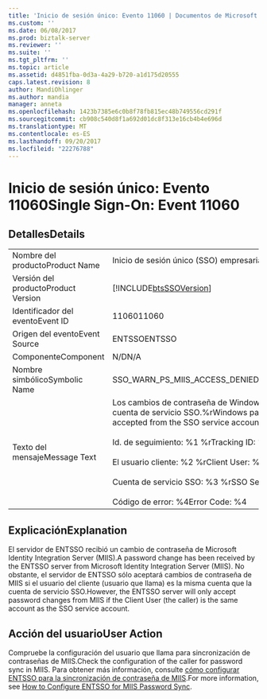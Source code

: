 ```yaml
---
title: 'Inicio de sesión único: Evento 11060 | Documentos de Microsoft'
ms.custom: ''
ms.date: 06/08/2017
ms.prod: biztalk-server
ms.reviewer: ''
ms.suite: ''
ms.tgt_pltfrm: ''
ms.topic: article
ms.assetid: d4851fba-0d3a-4a29-b720-a1d175d20555
caps.latest.revision: 8
author: MandiOhlinger
ms.author: mandia
manager: anneta
ms.openlocfilehash: 1423b7385e6c0b8f78fb815ec48b749556cd291f
ms.sourcegitcommit: cb908c540d8f1a692d01dc8f313e16cb4b4e696d
ms.translationtype: MT
ms.contentlocale: es-ES
ms.lasthandoff: 09/20/2017
ms.locfileid: "22276788"
---
```

# <a name="single-sign-on-event-11060"></a><span data-ttu-id="4f792-102">Inicio de sesión único: Evento 11060</span><span class="sxs-lookup"><span data-stu-id="4f792-102">Single Sign-On: Event 11060</span></span>
## <a name="details"></a><span data-ttu-id="4f792-103">Detalles</span><span class="sxs-lookup"><span data-stu-id="4f792-103">Details</span></span>  
  
|||  
|-|-|  
|<span data-ttu-id="4f792-104">Nombre del producto</span><span class="sxs-lookup"><span data-stu-id="4f792-104">Product Name</span></span>|<span data-ttu-id="4f792-105">Inicio de sesión único (SSO) empresarial</span><span class="sxs-lookup"><span data-stu-id="4f792-105">Enterprise Single Sign-On</span></span>|  
|<span data-ttu-id="4f792-106">Versión del producto</span><span class="sxs-lookup"><span data-stu-id="4f792-106">Product Version</span></span>|[!INCLUDE[btsSSOVersion](../includes/btsssoversion-md.md)]|  
|<span data-ttu-id="4f792-107">Identificador del evento</span><span class="sxs-lookup"><span data-stu-id="4f792-107">Event ID</span></span>|<span data-ttu-id="4f792-108">11060</span><span class="sxs-lookup"><span data-stu-id="4f792-108">11060</span></span>|  
|<span data-ttu-id="4f792-109">Origen del evento</span><span class="sxs-lookup"><span data-stu-id="4f792-109">Event Source</span></span>|<span data-ttu-id="4f792-110">ENTSSO</span><span class="sxs-lookup"><span data-stu-id="4f792-110">ENTSSO</span></span>|  
|<span data-ttu-id="4f792-111">Componente</span><span class="sxs-lookup"><span data-stu-id="4f792-111">Component</span></span>|<span data-ttu-id="4f792-112">N/D</span><span class="sxs-lookup"><span data-stu-id="4f792-112">N/A</span></span>|  
|<span data-ttu-id="4f792-113">Nombre simbólico</span><span class="sxs-lookup"><span data-stu-id="4f792-113">Symbolic Name</span></span>|<span data-ttu-id="4f792-114">SSO_WARN_PS_MIIS_ACCESS_DENIED</span><span class="sxs-lookup"><span data-stu-id="4f792-114">SSO_WARN_PS_MIIS_ACCESS_DENIED</span></span>|  
|<span data-ttu-id="4f792-115">Texto del mensaje</span><span class="sxs-lookup"><span data-stu-id="4f792-115">Message Text</span></span>|<span data-ttu-id="4f792-116">Los cambios de contraseña de Windows de MIIS sólo se aceptarán desde una cuenta de servicio SSO.%r</span><span class="sxs-lookup"><span data-stu-id="4f792-116">Windows password changes from MIIS will only be accepted from the SSO service account.%r</span></span><br /><br /> <span data-ttu-id="4f792-117">Id. de seguimiento: %1 %r</span><span class="sxs-lookup"><span data-stu-id="4f792-117">Tracking ID: %1%r</span></span><br /><br /> <span data-ttu-id="4f792-118">El usuario cliente: %2 %r</span><span class="sxs-lookup"><span data-stu-id="4f792-118">Client User: %2%r</span></span><br /><br /> <span data-ttu-id="4f792-119">Cuenta de servicio SSO: %3 %r</span><span class="sxs-lookup"><span data-stu-id="4f792-119">SSO Service Account: %3%r</span></span><br /><br /> <span data-ttu-id="4f792-120">Código de error: %4</span><span class="sxs-lookup"><span data-stu-id="4f792-120">Error Code: %4</span></span>|  
  
## <a name="explanation"></a><span data-ttu-id="4f792-121">Explicación</span><span class="sxs-lookup"><span data-stu-id="4f792-121">Explanation</span></span>  
 <span data-ttu-id="4f792-122">El servidor de ENTSSO recibió un cambio de contraseña de Microsoft Identity Integration Server (MIIS).</span><span class="sxs-lookup"><span data-stu-id="4f792-122">A password change has been received by the ENTSSO server from Microsoft Identity Integration Server (MIIS).</span></span> <span data-ttu-id="4f792-123">No obstante, el servidor de ENTSSO sólo aceptará cambios de contraseña de MIIS si el usuario del cliente (usuario que llama) es la misma cuenta que la cuenta de servicio SSO.</span><span class="sxs-lookup"><span data-stu-id="4f792-123">However, the ENTSSO server will only accept password changes from MIIS if the Client User (the caller) is the same account as the SSO service account.</span></span>  
  
## <a name="user-action"></a><span data-ttu-id="4f792-124">Acción del usuario</span><span class="sxs-lookup"><span data-stu-id="4f792-124">User Action</span></span>  
 <span data-ttu-id="4f792-125">Compruebe la configuración del usuario que llama para sincronización de contraseñas de MIIS.</span><span class="sxs-lookup"><span data-stu-id="4f792-125">Check the configuration of the caller for password sync in MIIS.</span></span> <span data-ttu-id="4f792-126">Para obtener más información, consulte [cómo configurar ENTSSO para la sincronización de contraseña de MIIS](../core/how-to-configure-entsso-for-miis-password-sync.md).</span><span class="sxs-lookup"><span data-stu-id="4f792-126">For more information, see [How to Configure ENTSSO for MIIS Password Sync](../core/how-to-configure-entsso-for-miis-password-sync.md).</span></span>